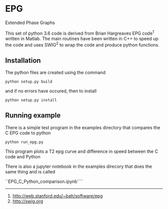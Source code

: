 # EPG
Extended Phase Graphs

This set of python 3.6 code is derived from Brian Hargreaves EPG code<sup>1</sup> written in Matlab. The main routines have been written in C++ to speed up the code and uses SWIG<sup>2</sup> to wrap the code and produce python functions. 

## Installation

The python files are created using the command 

```python setup.py build```

and if no errors have occured, then to install

```python setup.py install```

## Running example

There is a simple test program in the examples directory that compares the C EPG code to python

```python run_epg.py```

This program plots a T2 epg curve and difference in speed between the C code and Python

There is also a jupyter notebook in the examples  direcory that does the same thing and is called

``EPG_C_Python_comparison.ipynb````

---

1. http://web.stanford.edu/~bah/software/epg
2. http://swig.org
